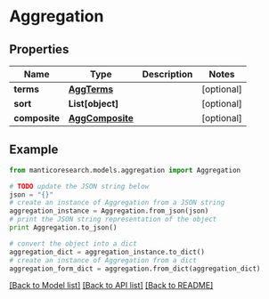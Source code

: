 # Aggregation


## Properties

Name | Type | Description | Notes
------------ | ------------- | ------------- | -------------
**terms** | [**AggTerms**](AggTerms.md) |  | [optional] 
**sort** | **List[object]** |  | [optional] 
**composite** | [**AggComposite**](AggComposite.md) |  | [optional] 

## Example

```python
from manticoresearch.models.aggregation import Aggregation

# TODO update the JSON string below
json = "{}"
# create an instance of Aggregation from a JSON string
aggregation_instance = Aggregation.from_json(json)
# print the JSON string representation of the object
print Aggregation.to_json()

# convert the object into a dict
aggregation_dict = aggregation_instance.to_dict()
# create an instance of Aggregation from a dict
aggregation_form_dict = aggregation.from_dict(aggregation_dict)
```
[[Back to Model list]](../README.md#documentation-for-models) [[Back to API list]](../README.md#documentation-for-api-endpoints) [[Back to README]](../README.md)


